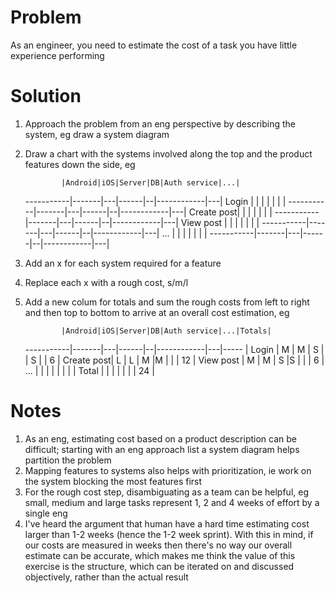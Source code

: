 # Problem

As an engineer, you need to estimate the cost of a task you have little experience performing

# Solution

1. Approach the problem from an eng perspective by describing the system, eg draw a system diagram
1. Draw a chart with the systems involved along the top and the product features down the side, eg

               |Android|iOS|Server|DB|Auth service|...|
    -----------|-------|---|------|--|------------|---|
    Login      |       |   |      |  |            |   |
    -----------|-------|---|------|--|------------|---|
    Create post|       |   |      |  |            |   |
    -----------|-------|---|------|--|------------|---|
    View post  |       |   |      |  |            |   |
    -----------|-------|---|------|--|------------|---|
    ...        |       |   |      |  |            |   |
    -----------|-------|---|------|--|------------|---|
    
1. Add an x for each system required for a feature
1. Replace each x with a rough cost, s/m/l
1. Add a new colum for totals and sum the rough costs from left to right and then top to bottom to arrive at an overall cost estimation, eg

               |Android|iOS|Server|DB|Auth service|...|Totals|
    -----------|-------|---|------|--|------------|---|----- |
    Login      |   M   | M |  S   |  |     S      |   |  6   |
    Create post|   L   | L |  M   |M |            |   |  12  | 
    View post  |   M   | M |  S   |S |            |   |  6   |
    ...        |       |   |      |  |            |   |      |
    Total      |       |   |      |  |            |   |  24  |

# Notes

1. As an eng, estimating cost based on a product description can be difficult; starting with an eng approach list a system diagram helps partition the problem
1. Mapping features to systems also helps with prioritization, ie work on the system blocking the most features first
1. For the rough cost step, disambiguating as a team can be helpful, eg small, medium and large tasks represent 1, 2 and 4 weeks of effort by a single eng
1. I've heard the argument that human have a hard time estimating cost larger than 1-2 weeks (hence the 1-2 week sprint). With this in mind, if our costs are measured in weeks then there's no way our overall estimate can be accurate, which makes me think the value of this exercise is the structure, which can be iterated on and discussed objectively, rather than the actual result

